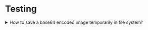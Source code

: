 # Testing

<details>
<summary>How to save a base64 encoded image temporarily in file system?</summary>

```py
import base64
import tempfile
import os

# Your base64-encoded image data
image_data = b"iVBORw0KGgoAAAANSUhEUgAAAAoAAAAKCAYAAACNMs+9AAAAFUlEQVR42mP8z8BQz0AEYBxVSF+FABJADveWkH6oAAAAAElFTkSuQmCC"

# Create a temporary file
with tempfile.NamedTemporaryFile(suffix='.png', delete=False) as temp_file:
    # Decode and write the image data
    decoded_data = base64.b64decode(image_data)
    temp_file.write(decoded_data)
    temp_file_path = temp_file.name
```

</details>
